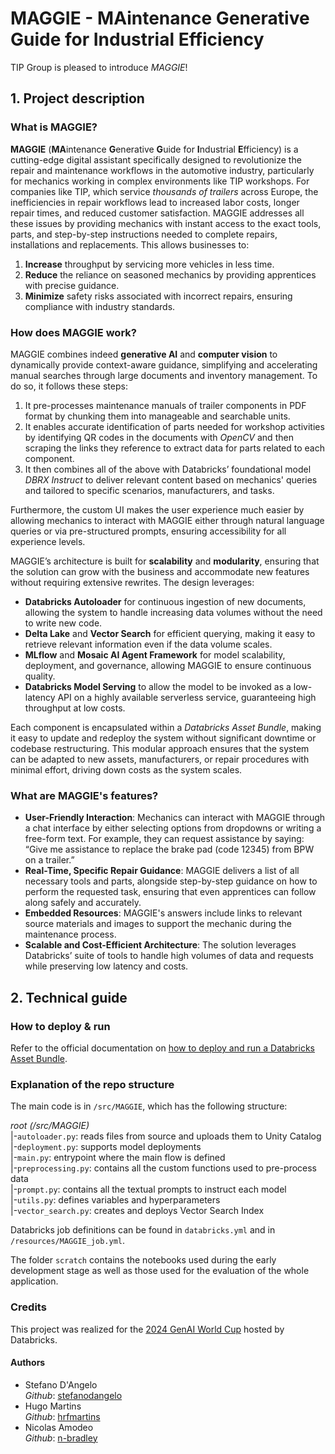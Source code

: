 # MAGGIE - MAintenance Generative Guide for Industrial Efficiency

TIP Group is pleased to introduce *MAGGIE*!

## 1. Project description
### What is MAGGIE?
**MAGGIE** (**MA**intenance **G**enerative **G**uide for **I**ndustrial **E**fficiency) is a cutting-edge digital assistant specifically designed to revolutionize the repair and maintenance workflows in the automotive industry, particularly for mechanics working in complex environments like TIP workshops. 
For companies like TIP, which service *thousands of trailers* across Europe, the inefficiencies in repair workflows lead to increased labor costs, longer repair times, and reduced customer satisfaction. MAGGIE addresses all these issues by providing mechanics with instant access to the exact tools, parts, and step-by-step instructions needed to complete repairs, installations and replacements. 
This allows businesses to: 
1. **Increase** throughput by servicing more vehicles in less time. 
2. **Reduce** the reliance on seasoned mechanics by providing apprentices with precise guidance. 
3. **Minimize** safety risks associated with incorrect repairs, ensuring compliance with industry standards. 

### How does MAGGIE work? 
MAGGIE combines indeed **generative AI** and **computer vision** to dynamically provide context-aware guidance, simplifying and accelerating manual searches through large documents and inventory management. 
To do so, it follows these steps:
1. It pre-processes maintenance manuals of trailer components in PDF format by chunking them into manageable and searchable units.
2. It enables accurate identification of parts needed for workshop activities by identifying QR codes in the documents with *OpenCV* and then scraping the links they reference to extract data for parts related to each component. 
3. It then combines all of the above with Databricks’ foundational model *DBRX Instruct* to deliver relevant content based on mechanics' queries and tailored to specific scenarios, manufacturers, and tasks. 

Furthermore, the custom UI makes the user experience much easier by allowing mechanics to interact with MAGGIE either through natural language queries or via pre-structured prompts, ensuring accessibility for all experience levels. 

MAGGIE’s architecture is built for **scalability** and **modularity**, ensuring that the solution can grow with the business and accommodate new features without requiring extensive rewrites. 
The design leverages: 
- **Databricks Autoloader** for continuous ingestion of new documents, allowing the system to handle increasing data volumes without the need to write new code. 
- **Delta Lake** and **Vector Search** for efficient querying, making it easy to retrieve relevant information even if the data volume scales. 
- **MLflow** and **Mosaic AI Agent Framework** for model scalability, deployment, and governance, allowing MAGGIE to ensure continuous quality. 
- **Databricks Model Serving** to allow the model to be invoked as a low-latency API on a highly available serverless service, guaranteeing high throughput at low costs. 

Each component is encapsulated within a *Databricks Asset Bundle*, making it easy to update and redeploy the system without significant downtime or codebase restructuring. This modular approach ensures that the system can be adapted to new assets, manufacturers, or repair procedures with minimal effort, driving down costs as the system scales.

### What are MAGGIE's features?
- **User-Friendly Interaction**: Mechanics can interact with MAGGIE through a chat interface by either selecting options from dropdowns or writing a free-form text. For example, they can request assistance by saying: “Give me assistance to replace the brake pad (code 12345) from BPW on a trailer.”
- **Real-Time, Specific Repair Guidance**: MAGGIE delivers a list of all necessary tools and parts, alongside step-by-step guidance on how to perform the requested task, ensuring that even apprentices can follow along safely and accurately.
- **Embedded Resources**: MAGGIE's answers include links to relevant source materials and images to support the mechanic during the maintenance process.
- **Scalable and Cost-Efficient Architecture**: The solution leverages Databricks’ suite of tools to handle high volumes of data and requests while preserving low latency and costs.


## 2. Technical guide
### How to deploy & run
Refer to the official documentation on [how to deploy and run a Databricks Asset Bundle](https://docs.databricks.com/en/dev-tools/bundles/python-wheel.html).

### Explanation of the repo structure
The main code is in `/src/MAGGIE`, which has the following structure:

*root (/src/MAGGIE)* \
|-`autoloader.py`: reads files from source and uploads them to Unity Catalog \
|-`deployment.py`: supports model deployments \
|-`main.py`: entrypoint where the main flow is defined \
|-`preprocessing.py`: contains all the custom functions used to pre-process data \
|-`prompt.py`: contains all the textual prompts to instruct each model \
|-`utils.py`: defines variables and hyperparameters \
|-`vector_search.py`: creates and deploys Vector Search Index

Databricks job definitions can be found in `databricks.yml` and in `/resources/MAGGIE_job.yml`.

The folder `scratch` contains the notebooks used during the early development stage as well as those used for the evaluation of the whole application.


### Credits
This project was realized for the [2024 GenAI World Cup](https://hackathon.stackup.dev/web/events/generative-ai-world-cup-2024-so-you-think-you-can-hack) hosted by Databricks.

#### Authors
- Stefano D'Angelo\
*Github*: [stefanodangelo](https://github.com/stefanodangelo)
- Hugo Martins\
*Github*: [hrfmartins](https://github.com/hrfmartins)
- Nicolas Amodeo\
*Github*: [n-bradley](https://github.com/n-bradley/)